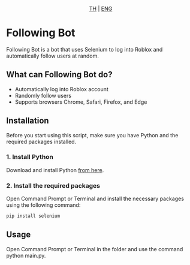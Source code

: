 <p align="center">
    <a href="https://github.com/undertailx/roblox-bot-following/blob/main/README_TH.md"><span>TH</span></a> |
    <a href="https://github.com/undertailx/roblox-bot-following/blob/main/README.md"><span>ENG</span></a>
</p>

# Following Bot

Following Bot is a bot that uses Selenium to log into Roblox and automatically follow users at random.

## What can Following Bot do?
- Automatically log into Roblox account
- Randomly follow users
- Supports browsers Chrome, Safari, Firefox, and Edge

## Installation
Before you start using this script, make sure you have Python and the required packages installed.

### 1. Install Python
Download and install Python [from here](https://www.python.org/downloads/).

### 2. Install the required packages
Open Command Prompt or Terminal and install the necessary packages using the following command:

```bash
pip install selenium
```
## Usage
Open Command Prompt or Terminal in the folder and use the command python main.py.
